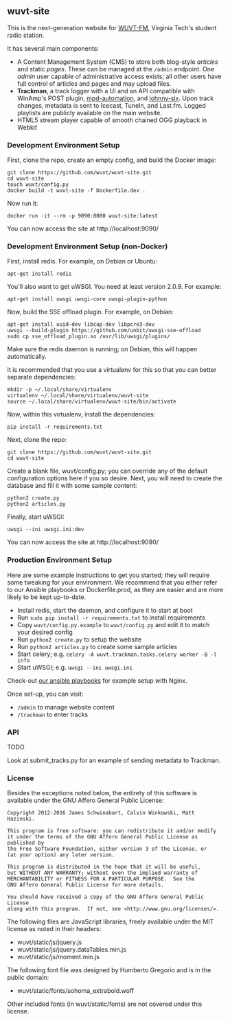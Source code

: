 ## wuvt-site
This is the next-generation website for [WUVT-FM](https://www.wuvt.vt.edu), 
Virginia Tech's student radio station.

It has several main components:
- A Content Management System (CMS) to store both blog-style *articles* and 
  static *pages*. These can be managed at the `/admin` endpoint. One *admin*
  user capable of administrative access exists; all other users have full 
  control of articles and pages and may upload files. 
- **Trackman**, a track logger with a UI and an API compatible with WinAmp's
  POST plugin, [mpd-automation](https://github.com/wuvt/mpd-automation),
  and [johnny-six](https://github.com/wuvt/johnny-six).
  Upon track changes, metadata is sent to Icecast, TuneIn, and Last.fm. Logged 
  playlists are publicly available on the main website. 
- HTML5 stream player capable of smooth chained OGG playback in Webkit

### Development Environment Setup
First, clone the repo, create an empty config, and build the Docker image:

```
git clone https://github.com/wuvt/wuvt-site.git
cd wuvt-site
touch wuvt/config.py
docker build -t wuvt-site -f Dockerfile.dev .
```

Now run it:
```
docker run -it --rm -p 9090:8080 wuvt-site:latest
```

You can now access the site at http://localhost:9090/

### Development Environment Setup (non-Docker)
First, install redis. For example, on Debian or Ubuntu:

```
apt-get install redis
```

You'll also want to get uWSGI. You need at least version 2.0.9. For example:

```
apt-get install uwsgi uwsgi-core uwsgi-plugin-python
```

Now, build the SSE offload plugin. For example, on Debian:

```
apt-get install uuid-dev libcap-dev libpcre3-dev
uwsgi --build-plugin https://github.com/unbit/uwsgi-sse-offload
sudo cp sse_offload_plugin.so /usr/lib/uwsgi/plugins/
```

Make sure the redis daemon is running; on Debian, this will happen
automatically.

It is recommended that you use a virtualenv for this so that you can better
separate dependencies:

```
mkdir -p ~/.local/share/virtualenv
virtualenv ~/.local/share/virtualenv/wuvt-site
source ~/.local/share/virtualenv/wuvt-site/bin/activate
```

Now, within this virtualenv, install the dependencies:

```
pip install -r requirements.txt
```

Next, clone the repo:

```
git clone https://github.com/wuvt/wuvt-site.git
cd wuvt-site
```

Create a blank file, wuvt/config.py; you can override any of the default
configuration options here if you so desire. Next, you will need to create the
database and fill it with some sample content:

```
python2 create.py
python2 articles.py
```

Finally, start uWSGI:

```
uwsgi --ini uwsgi.ini:dev
```

You can now access the site at http://localhost:9090/

### Production Environment Setup
Here are some example instructions to get you started; they will require some
tweaking for your environment. We recommend that you either refer to our
Ansible playbooks or Dockerfile.prod, as they are easier and are more likely to
be kept up-to-date.

- Install redis, start the daemon, and configure it to start at boot
- Run `sudo pip install -r requirements.txt` to install requirements
- Copy `wuvt/config.py.example` to `wuvt/config.py` and edit it to match your desired config
- Run `python2 create.py` to setup the website
- Run `python2 articles.py` to create some sample articles
- Start celery; e.g. `celery -A wuvt.trackman.tasks.celery worker -B -l info`
- Start uWSGI; e.g. `uwsgi --ini uwsgi.ini`

Check-out [our ansible playbooks](https://github.com/wuvt/wuvt-ansible) for
example setup with Nginx.

Once set-up, you can visit:
- `/admin` to manage website content
- `/trackman` to enter tracks

### API
TODO

Look at submit_tracks.py for an example of sending metadata to Trackman.


### License

Besides the exceptions noted below, the entirety of this software is available
under the GNU Affero General Public License:

```
Copyright 2012-2016 James Schwinabart, Calvin Winkowski, Matt Hazinski.

This program is free software: you can redistribute it and/or modify
it under the terms of the GNU Affero General Public License as published by
the Free Software Foundation, either version 3 of the License, or
(at your option) any later version.

This program is distributed in the hope that it will be useful,
but WITHOUT ANY WARRANTY; without even the implied warranty of
MERCHANTABILITY or FITNESS FOR A PARTICULAR PURPOSE.  See the
GNU Affero General Public License for more details.

You should have received a copy of the GNU Affero General Public License
along with this program.  If not, see <http://www.gnu.org/licenses/>.
```

The following files are JavaScript libraries, freely available under the MIT
license as noted in their headers:
* wuvt/static/js/jquery.js
* wuvt/static/js/jquery.dataTables.min.js
* wuvt/static/js/moment.min.js

The following font file was designed by Humberto Gregorio and is in the public
domain:
* wuvt/static/fonts/sohoma_extrabold.woff

Other included fonts (in wuvt/static/fonts) are not covered under this license.

